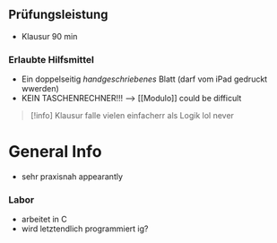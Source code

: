 
## Prüfungsleistung
- Klausur 90 min

### Erlaubte Hilfsmittel
- Ein doppelseitig _handgeschriebenes_ Blatt (darf vom iPad gedruckt wwerden)
- KEIN TASCHENRECHNER!!! --> [[Modulo]] could be difficult

> [!info] Klausur falle vielen einfacherr als Logik lol never


# General Info
- sehr praxisnah appearantly


### Labor
- arbeitet in C
- wird letztendlich programmiert ig?

